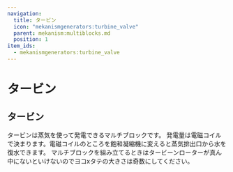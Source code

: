 ```yaml
---
navigation:
  title: タービン
  icon: "mekanismgenerators:turbine_valve"
  parent: mekanism:multiblocks.md
  position: 1
item_ids:
  - mekanismgenerators:turbine_valve
---
```


# タービン
## タービン
<Column alignItems="center">
<GameScene interactive={true} zoom="0.5">
  <ImportStructure src="../assets/machines/turbine.snbt" />
</GameScene>
</Column>
<Row>
<RecipeFor id="mekanism:pressure_disperser"/>
<RecipeFor id="mekanismgenerators:turbine_casing"/>
</Row>
<Row>
<RecipeFor id="mekanismgenerators:turbine_valve"/>
<RecipeFor id="mekanismgenerators:turbine_vent"/>
</Row>
<Row>
<RecipeFor id="mekanismgenerators:saturating_condenser"/>
<RecipeFor id="mekanismgenerators:electromagnetic_coil"/>
</Row>
<Row>
<RecipeFor id="mekanismgenerators:turbine_rotor"/>
<RecipeFor id="mekanismgenerators:turbine_blade"/>
</Row>
<RecipeFor id="mekanism:structural_glass"/>
タービンは蒸気を使って発電できるマルチブロックです。
発電量は電磁コイルで決まります。電磁コイルのところを飽和凝縮機に変えると蒸気排出口から水を復水できます。
マルチブロックを組み立てるときはタービーンローターが真ん中にないといけないのでヨコxタテの大きさは奇数にしてください。
